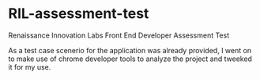 # RIL-assessment-test
Renaissance Innovation Labs Front End Developer Assessment Test

As a test case scenerio for the application was already provided,
I went on to make use of chrome developer tools to analyze the project and 
tweeked it for my use.